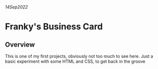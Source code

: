 *14Sep2022*

# Franky's Business Card

## Overview
This is one of my first projects, obviously not too much to see here. Just a basic experiment with some HTML and CSS, to get back in the groove
